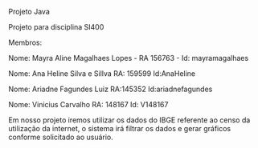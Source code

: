 Projeto Java

Projeto para disciplina SI400

Membros:

Nome: Mayra Aline Magalhaes Lopes - RA 156763 - Id: mayramagalhaes

Nome: Ana Heline Silva e Sillva RA: 159599 Id:AnaHeline

Nome: Ariadne Fagundes Luiz RA:145352 Id:ariadnefagundes

Nome: Vinicius Carvalho RA: 148167 Id: V148167

Em nosso projeto iremos utilizar os dados do IBGE referente ao censo da utilização da internet, o sistema irá filtrar os dados e gerar gráficos conforme solicitado ao usuário.
